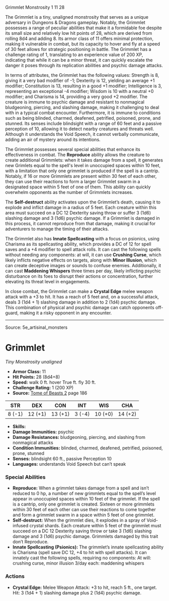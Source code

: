 <MonsterName/>Grimmlet</MonsterName>
<CreatureType/>Monstrosity</CreatureType>
<CR/>1</CR>
<AC/>11</AC>
<HP/>28</HP>
<summary>The Grimmlet is a tiny, unaligned monstrosity that serves as a unique adversary in Dungeons & Dragons gameplay. Notably, the Grimmlet possesses a range of peculiar abilities that make it a formidable foe despite its small size and relatively low hit points of 28, which are derived from rolling 8d4 and adding 8. Its armor class of 11 offers minimal protection, making it vulnerable in combat, but its capacity to hover and fly at a speed of 30 feet allows for strategic positioning in battle. The Grimmlet has a challenge rating of 1, translating to an experience value of 200 XP, indicating that while it can be a minor threat, it can quickly escalate the danger it poses through its replication abilities and psychic damage attacks.</summary>

<detail>

In terms of attributes, the Grimmlet has the following values: Strength is 8, giving it a very bad modifier of -1; Dexterity is 12, yielding an average +1 modifier; Constitution is 13, resulting in a good +1 modifier; Intelligence is 3, representing an exceptional -4 modifier; Wisdom is 10 with a neutral +0 modifier; and Charisma is 14, providing a very good +2 modifier. The creature is immune to psychic damage and resistant to nonmagical bludgeoning, piercing, and slashing damage, making it challenging to deal with in a typical combat encounter. Furthermore, it is immune to conditions such as being blinded, charmed, deafened, petrified, poisoned, prone, and stunned. Its senses include blindsight with a range of 60 feet and a passive perception of 10, allowing it to detect nearby creatures and threats well. Although it understands the Void Speech, it cannot verbally communicate, adding an air of mystery around its intentions.

The Grimmlet possesses several special abilities that enhance its effectiveness in combat. The **Reproduce** ability allows the creature to create additional Grimmlets: when it takes damage from a spell, it generates new Grimlets equal to the spell's level in unoccupied spaces within 10 feet, with a limitation that only one grimmlet is produced if the spell is a cantrip. Notably, if 16 or more Grimmlets are present within 30 feet of each other, they can use their reactions to form a larger Grimmlet swarm in a designated space within 5 feet of one of them. This ability can quickly overwhelm opponents as the number of Grimmlets increases.

The **Self-destruct** ability activates upon the Grimmlet’s death, causing it to explode and inflict damage in a radius of 5 feet. Each creature within this area must succeed on a DC 12 Dexterity saving throw or suffer 3 (1d6) slashing damage and 3 (1d6) psychic damage. If a Grimmlet is damaged in this process, it cannot reproduce from that damage, making it crucial for adventurers to manage the timing of their attacks.

The Grimmlet also has **Innate Spellcasting** with a focus on psionics, using Charisma as its spellcasting ability, which provides a DC of 12 for spell saves and a +4 modifier to spell attack rolls. It can cast the following spells without needing any components: at will, it can use **Crushing Curse**, which likely inflicts negative effects on targets, along with **Minor Illusion**, which can create deceptive images or sounds to confuse enemies. Additionally, it can cast **Maddening Whispers** three times per day, likely inflicting psychic disturbance on its foes to disrupt their actions or concentration, further elevating its threat level in engagements.

In close combat, the Grimmlet can make a **Crystal Edge** melee weapon attack with a +3 to hit. It has a reach of 5 feet and, on a successful attack, deals 3 (1d4 + 1) slashing damage in addition to 2 (1d4) psychic damage. This combination of physical and psychic damage can catch opponents off-guard, making it a risky opponent in any encounter.</detail>



---

Source: 5e_artisinal_monsters

# Grimmlet

*Tiny* *Monstrosity* *unaligned*

- **Armor Class:** 11
- **Hit Points:** 28 (8d4+8)
- **Speed:** walk 0 ft. hover True ft. fly 30 ft.
- **Challenge Rating:** 1 (200 XP)
- **Source:** [Tome of Beasts 2](https://koboldpress.com/kpstore/product/tome-of-beasts-2-for-5th-edition) page 186

| STR | DEX | CON | INT | WIS | CHA |
| --- | --- | --- | --- | --- | --- |
| 8 (-1) | 12 (+1) | 13 (+1) | 3 (-4) | 10 (+0) | 14 (+2) |

- **Skills:** 
- **Damage Immunities:** psychic
- **Damage Resistances:** bludgeoning, piercing, and slashing from nonmagical attacks
- **Condition Immunities:** blinded, charmed, deafened, petrified, poisoned, prone, stunned
- **Senses:** blindsight 60 ft., passive Perception 10
- **Languages:** understands Void Speech but can’t speak

### Special Abilities

- **Reproduce:** When a grimmlet takes damage from a spell and isn’t reduced to 0 hp, a number of new grimmlets equal to the spell’s level appear in unoccupied spaces within 10 feet of the grimmlet. If the spell is a cantrip, only one grimmlet is created. Sixteen or more grimmlets within 30 feet of each other can use their reactions to come together and form a grimmlet swarm in a space within 5 feet of one grimmlet.
- **Self-destruct:** When the grimmlet dies, it explodes in a spray of Void-infused crystal shards. Each creature within 5 feet of the grimmlet must succeed on a DC 12 Dexterity saving throw or take 3 (1d6) slashing damage and 3 (1d6) psychic damage. Grimmlets damaged by this trait don’t Reproduce.
- **Innate Spellcasting (Psionics):** The grimmlet’s innate spellcasting ability is Charisma (spell save DC 12, +4 to hit with spell attacks). It can innately cast the following spells, requiring no components:
At will: crushing curse, minor illusion
3/day each: maddening whispers

### Actions

- **Crystal Edge:** Melee Weapon Attack: +3 to hit, reach 5 ft., one target. Hit: 3 (1d4 + 1) slashing damage plus 2 (1d4) psychic damage.




